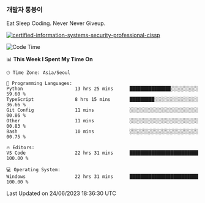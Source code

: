 ### 개발자 통붕이
Eat Sleep Coding.
Never Never Giveup.

[![certified-information-systems-security-professional-cissp](https://user-images.githubusercontent.com/44606727/157613689-acd84ec6-5f8f-4e79-89d9-a8d51f033634.png)](https://www.credly.com/badges/f394a010-85a0-450b-9136-8043af01d71c/public_url)

<!--START_SECTION:waka-->
![Code Time](http://img.shields.io/badge/Code%20Time-1%2C600%20hrs%2031%20mins-blue)

📊 **This Week I Spent My Time On** 

```text
🕑︎ Time Zone: Asia/Seoul

💬 Programming Languages: 
Python                   13 hrs 25 mins      ███████████████░░░░░░░░░░   59.60 % 
TypeScript               8 hrs 15 mins       █████████░░░░░░░░░░░░░░░░   36.66 % 
Git Config               11 mins             ░░░░░░░░░░░░░░░░░░░░░░░░░   00.86 % 
Other                    11 mins             ░░░░░░░░░░░░░░░░░░░░░░░░░   00.83 % 
Bash                     10 mins             ░░░░░░░░░░░░░░░░░░░░░░░░░   00.75 % 

🔥 Editors: 
VS Code                  22 hrs 31 mins      █████████████████████████   100.00 % 

💻 Operating System: 
Windows                  22 hrs 31 mins      █████████████████████████   100.00 % 
```


 Last Updated on 24/06/2023 18:36:30 UTC
<!--END_SECTION:waka-->
